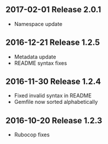 ## 2017-02-01 Release 2.0.1

* Namespace update

## 2016-12-21 Release 1.2.5

* Metadata update
* README syntax fixes

## 2016-11-30 Release 1.2.4

* Fixed invalid syntax in README
* Gemfile now sorted alphabetically

## 2016-10-20 Release 1.2.3

* Rubocop fixes
